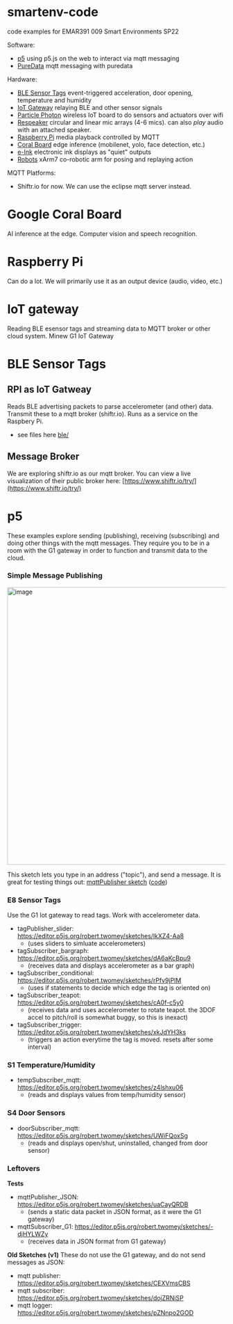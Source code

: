 # smartenv-code
code examples for EMAR391 009 Smart Environments SP22

Software:
- [p5](#p5) using p5.js on the web to interact via mqtt messaging
- [PureData](/puredata) mqtt messaging with puredata

Hardware: 
- [BLE Sensor Tags](#ble-sensor-tags) event-triggered acceleration, door opening, temperature and humidity
- [IoT Gateway](#iot-gateway) relaying BLE and other sensor signals
- [Particle Photon](/particle) wireless IoT board to do sensors and actuators over wifi
- [Respeaker](/respeaker) circular and linear mic arrays (4-6 mics). can also *play* audio with an attached speaker.
- [Raspberry Pi](#raspberry-pi) media playback controlled by MQTT
- [Coral Board](#google-coral-board) edge inference (mobilenet, yolo, face detection, etc.)
- [e-Ink](/eink) electronic ink displays as "quiet" outputs
- [Robots](/xarm) xArm7 co-robotic arm for posing and replaying action

MQTT Platforms:
- Shiftr.io for now. We can use the eclipse mqtt server instead.

# Google Coral Board
AI inference at the edge. Computer vision and speech recognition. 

# Raspberry Pi
Can do a lot. We will primarily use it as an output device (audio, video, etc.) 

# IoT gateway
Reading BLE esensor tags and streaming data to MQTT broker or other cloud system. Minew G1 IoT Gateway

# BLE Sensor Tags

## RPI as IoT Gatweay
Reads BLE advertising packets to parse accelerometer (and other) data. Transmit these to a mqtt broker (shiftr.io). Runs as a service on the Raspbery Pi.
- see files here [ble/](ble)

## Message Broker
We are exploring shiftr.io as our mqtt broker. You can view a live visualization of their public broker here: [https://www.shiftr.io/try/](https://www.shiftr.io/try/)

# p5

These examples explore sending (publishing), receiving (subscribing) and doing other things with the mqtt messages. They require you to be in a room with the G1 gateway in order to function and transmit data to the cloud.

### Simple Message Publishing
<img width="638" alt="image" src="https://user-images.githubusercontent.com/1598545/156566203-1ebb0f9d-8086-47fa-b5db-3a27fc943496.png">

This sketch lets you type in an address ("topic"), and send a message. It is great for testing things out:
[mqttPublisher sketch](https://editor.p5js.org/robert.twomey/full/CEXVmsCBS) ([code](https://editor.p5js.org/robert.twomey/sketches/CEXVmsCBS))

### E8 Sensor Tags
Use the G1 Iot gateway to read tags. Work with accelerometer data.
- tagPublisher_slider: https://editor.p5js.org/robert.twomey/sketches/lkXZ4-Aa8
  - (uses sliders to simluate accelerometers)
- tagSubscriber_bargraph: https://editor.p5js.org/robert.twomey/sketches/dA6aKcBpu9 
  - (receives data and displays accelerometer as a bar graph)
- tagSubscriber_conditional: https://editor.p5js.org/robert.twomey/sketches/rPfv9jPlM
  - (uses if statements to decide which edge the tag is oriented on) 
- tagSubscriber_teapot: https://editor.p5js.org/robert.twomey/sketches/cA0f-c5y0
  - (receives data and uses accelerometer to rotate teapot. the 3DOF accel to pitch/roll is somewhat buggy, so this is inexact)
- tagSubscriber_trigger: https://editor.p5js.org/robert.twomey/sketches/xkJdYH3ks
  - (triggers an action everytime the tag is moved. resets after some interval)

### S1 Temperature/Humidity
- tempSubscriber_mqtt: https://editor.p5js.org/robert.twomey/sketches/z4lshxu06
  - (reads and displays values from temp/humidity sensor)

### S4 Door Sensors
- doorSubscriber_mqtt: https://editor.p5js.org/robert.twomey/sketches/UWiFQoxSg
  - (reads and displays open/shut, uninstalled, changed from door sensor)

### Leftovers
__Tests__
- mqttPublisher_JSON: https://editor.p5js.org/robert.twomey/sketches/uaCayQRDB
  - (sends a static data packet in JSON format, as it were the G1 gateway)
- mqttSubscriber_G1: https://editor.p5js.org/robert.twomey/sketches/-djHYLWZy
  - (receives data in JSON format from G1 gateway)

__Old Sketches (v1)__
These do not use the G1 gateway, and do not send messages as JSON:

- mqtt publisher:  https://editor.p5js.org/robert.twomey/sketches/CEXVmsCBS
- mqtt subscriber: https://editor.p5js.org/robert.twomey/sketches/dojZRNiSP
- mqtt logger: https://editor.p5js.org/robert.twomey/sketches/pZNnpo2GOD
